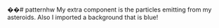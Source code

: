 ��# patternhw
My extra component is the particles emitting from my asteroids. Also I imported a background that is blue!
